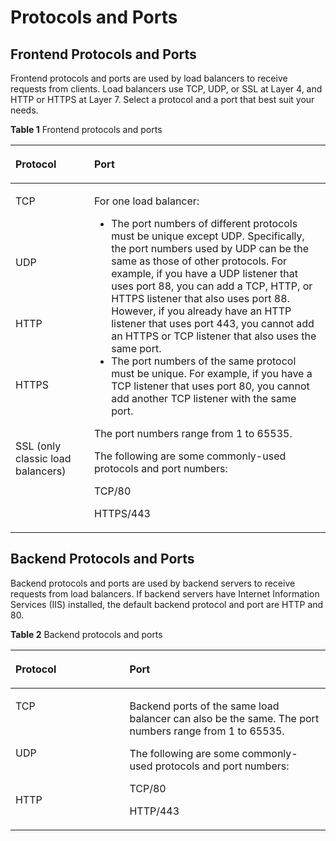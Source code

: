 # Protocols and Ports<a name="EN-US_TOPIC_0166390463"></a>

## Frontend Protocols and Ports<a name="section795615356171"></a>

Frontend protocols and ports are used by load balancers to receive requests from clients. Load balancers use TCP, UDP, or SSL at Layer 4, and HTTP or HTTPS at Layer 7. Select a protocol and a port that best suit your needs.

**Table  1**  Frontend protocols and ports

<a name="table16662138185223"></a>
<table><thead align="left"><tr id="row66696918185223"><th class="cellrowborder" valign="top" width="25%" id="mcps1.2.3.1.1"><p id="p33741271185223"><a name="p33741271185223"></a><a name="p33741271185223"></a><strong id="b194111818274"><a name="b194111818274"></a><a name="b194111818274"></a>Protocol</strong></p>
</th>
<th class="cellrowborder" valign="top" width="75%" id="mcps1.2.3.1.2"><p id="p578219194238"><a name="p578219194238"></a><a name="p578219194238"></a><strong id="b371215143273"><a name="b371215143273"></a><a name="b371215143273"></a>Port</strong></p>
</th>
</tr>
</thead>
<tbody><tr id="row60479457185223"><td class="cellrowborder" valign="top" width="25%" headers="mcps1.2.3.1.1 "><p id="p66997849185223"><a name="p66997849185223"></a><a name="p66997849185223"></a>TCP</p>
</td>
<td class="cellrowborder" rowspan="5" valign="top" width="75%" headers="mcps1.2.3.1.2 "><p id="p1467622095114"><a name="p1467622095114"></a><a name="p1467622095114"></a>For one load balancer:</p>
<a name="ul3677162065116"></a><a name="ul3677162065116"></a><ul id="ul3677162065116"><li>The port numbers of different protocols must be unique except UDP. Specifically, the port numbers used by UDP can be the same as those of other protocols. For example, if you have a UDP listener that uses port 88, you can add a TCP, HTTP, or HTTPS listener that also uses port 88. However, if you already have an HTTP listener that uses port 443, you cannot add an HTTPS or TCP listener that also uses the same port.</li><li>The port numbers of the same protocol must be unique. For example, if you have a TCP listener that uses port 80, you cannot add another TCP listener with the same port.</li></ul>
<p id="p568392015110"><a name="p568392015110"></a><a name="p568392015110"></a>The port numbers range from 1 to 65535.</p>
<p id="p188415513232"><a name="p188415513232"></a><a name="p188415513232"></a>The following are some commonly-used protocols and port numbers:</p>
<p id="p1539004613252"><a name="p1539004613252"></a><a name="p1539004613252"></a>TCP/80</p>
<p id="p1772713917262"><a name="p1772713917262"></a><a name="p1772713917262"></a>HTTPS/443</p>
</td>
</tr>
<tr id="row3124943991152"><td class="cellrowborder" valign="top" headers="mcps1.2.3.1.1 "><p id="p1280950091152"><a name="p1280950091152"></a><a name="p1280950091152"></a>UDP</p>
</td>
</tr>
<tr id="row53288272185223"><td class="cellrowborder" valign="top" headers="mcps1.2.3.1.1 "><p id="p21382803185223"><a name="p21382803185223"></a><a name="p21382803185223"></a>HTTP</p>
</td>
</tr>
<tr id="row21290497142014"><td class="cellrowborder" valign="top" headers="mcps1.2.3.1.1 "><p id="p57396749142014"><a name="p57396749142014"></a><a name="p57396749142014"></a>HTTPS</p>
</td>
</tr>
<tr id="row57281241122611"><td class="cellrowborder" valign="top" headers="mcps1.2.3.1.1 "><p id="p67299415263"><a name="p67299415263"></a><a name="p67299415263"></a>SSL (only classic load balancers)</p>
</td>
</tr>
</tbody>
</table>

## Backend Protocols and Ports<a name="section4613345111719"></a>

Backend protocols and ports are used by backend servers to receive requests from load balancers. If backend servers have Internet Information Services \(IIS\) installed, the default backend protocol and port are HTTP and 80.

**Table  2**  Backend protocols and ports

<a name="table67551915287"></a>
<table><thead align="left"><tr id="row37561916289"><th class="cellrowborder" valign="top" width="36.199999999999996%" id="mcps1.2.3.1.1"><p id="p1275619112819"><a name="p1275619112819"></a><a name="p1275619112819"></a><strong id="b826511683014"><a name="b826511683014"></a><a name="b826511683014"></a>Protocol</strong></p>
</th>
<th class="cellrowborder" valign="top" width="63.800000000000004%" id="mcps1.2.3.1.2"><p id="p87561111286"><a name="p87561111286"></a><a name="p87561111286"></a><strong id="b129619103302"><a name="b129619103302"></a><a name="b129619103302"></a>Port</strong></p>
</th>
</tr>
</thead>
<tbody><tr id="row167563117285"><td class="cellrowborder" valign="top" width="36.199999999999996%" headers="mcps1.2.3.1.1 "><p id="p77561619285"><a name="p77561619285"></a><a name="p77561619285"></a>TCP</p>
</td>
<td class="cellrowborder" rowspan="3" valign="top" width="63.800000000000004%" headers="mcps1.2.3.1.2 "><p id="p12756717286"><a name="p12756717286"></a><a name="p12756717286"></a>Backend ports of the same load balancer can also be the same. The port numbers range from 1 to 65535.</p>
<p id="p197565112816"><a name="p197565112816"></a><a name="p197565112816"></a>The following are some commonly-used protocols and port numbers:</p>
<p id="p675619192820"><a name="p675619192820"></a><a name="p675619192820"></a>TCP/80</p>
<p id="p7756819284"><a name="p7756819284"></a><a name="p7756819284"></a>HTTP/443</p>
</td>
</tr>
<tr id="row207571213284"><td class="cellrowborder" valign="top" headers="mcps1.2.3.1.1 "><p id="p167572016288"><a name="p167572016288"></a><a name="p167572016288"></a>UDP</p>
</td>
</tr>
<tr id="row157575116281"><td class="cellrowborder" valign="top" headers="mcps1.2.3.1.1 "><p id="p37571419283"><a name="p37571419283"></a><a name="p37571419283"></a>HTTP</p>
</td>
</tr>
</tbody>
</table>

